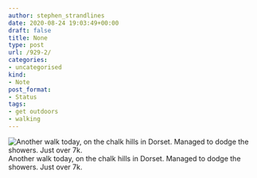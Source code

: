 ```yaml
---
author: stephen_strandlines
date: 2020-08-24 19:03:49+00:00
draft: false
title: None
type: post
url: /929-2/
categories:
- uncategorised
kind:
- Note
post_format:
- Status
tags:
- get outdoors
- walking
---
```


![Another walk today, on the chalk hills in Dorset. Managed to dodge the showers. Just over 7k.](https://www.dropbox.com/s/i1tw4r4hken9i0e/IMG_3748.jpeg?raw=1)
Another walk today, on the chalk hills in Dorset. Managed to dodge the showers. Just over 7k.

